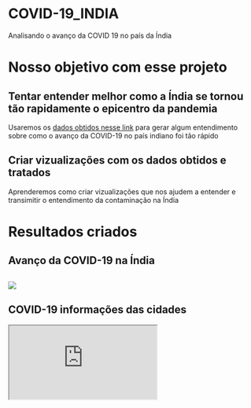 <h1>COVID-19_INDIA</h1>
 Analisando o avanço da COVID 19 no país da Índia
<h1>Nosso objetivo com esse projeto</h1>
 <h2>Tentar entender melhor como a Índia se tornou tão rapidamente o epicentro da pandemia</h2>
  Usaremos os <a href="https://www.kaggle.com/sudalairajkumar/covid19-in-india">dados obtidos nesse link</a> para gerar algum entendimento sobre como
  o avanço da COVID-19 no país indiano foi tão rápido
 <h2>Criar vizualizações com os dados obtidos e tratados</h2>
  Aprenderemos como criar vizualizações que nos ajudem a entender e transimitir o entendimento da contaminação na Índia
  
<h1>Resultados criados</h1>
 <h2>Avanço da COVID-19 na Índia<h2>
  <img style="margin: auto;" src="https://raw.githubusercontent.com/adriano06-tech/COVID-19_INDIA/main/output/confirmed/animation.gif"></img>
 <h2>COVID-19 informações das cidades</h2>
  <div>
   <iframe src="https://raw.githubusercontent.com/adriano06-tech/COVID-19_INDIA/main/output/maps/quantity_variables.html">
   </iframe>
  </div>
